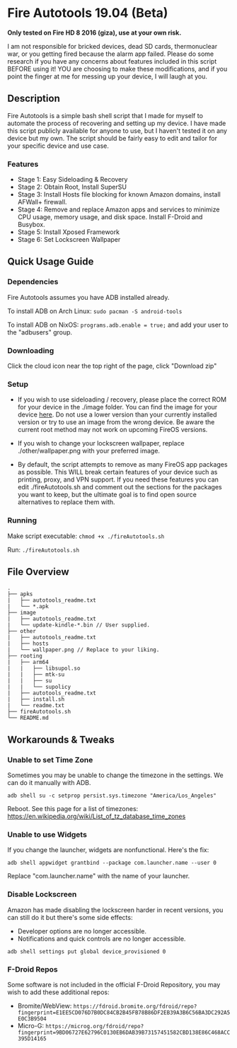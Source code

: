 # Fire Autotools 19.04 (Beta)
**Only tested on Fire HD 8 2016 (giza), use at your own risk.**

I am not responsible for bricked devices, dead SD cards, thermonuclear war, or you getting fired because the alarm app failed. Please do some research if you have any concerns about features included in this script BEFORE using it! YOU are choosing to make these modifications, and if you point the finger at me for messing up your device, I will laugh at you.

## Description
Fire Autotools is a simple bash shell script that I made for myself to automate the process of recovering and setting up my device. I have made this script publicly available for anyone to use, but I haven't tested it on any device but my own. The script should be fairly easy to edit and tailor for your specific device and use case.
### Features
* Stage 1: Easy Sideloading & Recovery
* Stage 2: Obtain Root, Install SuperSU
* Stage 3: Install Hosts file blocking for known Amazon domains, install AFWall+ firewall.
* Stage 4: Remove and replace Amazon apps and services to minimize CPU usage, memory usage, and disk space. Install F-Droid and Busybox.
* Stage 5: Install Xposed Framework
* Stage 6: Set Lockscreen Wallpaper

## Quick Usage Guide
### Dependencies
Fire Autotools assumes you have ADB installed already.

To install ADB on Arch Linux: ```sudo pacman -S android-tools```

To install ADB on NixOS: ```programs.adb.enable = true;``` and add your user to the "adbusers" group.

### Downloading
Click the cloud icon near the top right of the page, click "Download zip"

### Setup
* If you wish to use sideloading / recovery, please place the correct ROM for your device in the ./image folder. You can find the image for your device [here](https://www.amazon.com/gp/help/customer/display.html/ref=hp_bc_nav?ie=UTF8&nodeId=200529680). Do not use a lower version than your currently installed version or try to use an image from the wrong device. Be aware the current root method may not work on upcoming FireOS versions.

* If you wish to change your lockscreen wallpaper, replace ./other/wallpaper.png with your preferred image.

* By default, the script attempts to remove as many FireOS app packages as possible. This WILL break certain features of your device such as printing, proxy, and VPN support. If you need these features you can edit ./fireAutotools.sh and comment out the sections for the packages you want to keep, but the ultimate goal is to find open source alternatives to replace them with.


### Running

Make script executable: ```chmod +x ./fireAutotools.sh```

Run: ```./fireAutotools.sh```

## File Overview
```
.
├── apks
|   ├── autotools_readme.txt
|   └── *.apk
├── image
|   ├── autotools_readme.txt
|   └── update-kindle-*.bin // User supplied.
├── other
|   ├── autotools_readme.txt
|   ├── hosts
|   └── wallpaper.png // Replace to your liking.
├── rooting
|   ├── arm64
|   |   ├── libsupol.so
|   |   ├── mtk-su
|   |   ├── su
|   |   └── supolicy
|   ├── autotools_readme.txt
|   ├── install.sh
|   └── readme.txt
├── fireAutotools.sh
└── README.md
```

## Workarounds & Tweaks
### Unable to set Time Zone
Sometimes you may be unable to change the timezone in the settings. We can do it manually with ADB.

```adb shell su -c setprop persist.sys.timezone "America/Los_Angeles"```

Reboot. See this page for a list of timezones: https://en.wikipedia.org/wiki/List_of_tz_database_time_zones

### Unable to use Widgets
If you change the launcher, widgets are nonfunctional. Here's the fix:

```adb shell appwidget grantbind --package com.launcher.name --user 0```

Replace "com.launcher.name" with the name of your launcher.

### Disable Lockscreen
Amazon has made disabling the lockscreen harder in recent versions, you can still do it but there's some side effects:
* Developer options are no longer accessible.
* Notifications and quick controls are no longer accessible.

```adb shell settings put global device_provisioned 0```

### F-Droid Repos
Some software is not included in the official F-Droid Repository, you may wish to add these additional repos:
* Bromite/WebView: ```https://fdroid.bromite.org/fdroid/repo?fingerprint=E1EE5CD076D7B0DC84CB2B45FB78B86DF2EB39A3B6C56BA3DC292A5E0C3B9504```
* Micro-G: ```https://microg.org/fdroid/repo?fingerprint=9BD06727E62796C0130EB6DAB39B73157451582CBD138E86C468ACC395D14165```